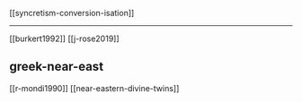 [[syncretism-conversion-isation]]

---

[[burkert1992]]
[[j-rose2019]]


## greek-near-east
[[r-mondi1990]]
[[near-eastern-divine-twins]]